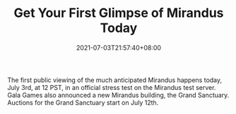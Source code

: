 ﻿---
title: "Get Your First Glimpse of Mirandus Today"
date: 2021-07-03T21:57:40+08:00
lastmod: 2021-07-03T16:45:40+08:00
draft: false
authors: ["Glenn"]
description: "The first public viewing of the much anticipated Mirandus happens today, July 3rd, at 12 PST, in an official stress test on the Mirandus test server. Gala Games also announced a new Mirandus building, the Grand Sanctuary. Auctions for the Grand Sanctuary start on July 12th."
featuredImage: "get-your-first-glimpse-of-mirandus-today.png"
tags: ["Racing Games","Play to Earn"]
categories: ["news"]
news: ["Racing Games"]
weight: 
lightgallery: true
pinned: false
recommend: false
recommend1: false
---

The first public viewing of the much anticipated Mirandus happens today, July 3rd, at 12 PST, in an official stress test on the Mirandus test server. Gala Games also announced a new Mirandus building, the Grand Sanctuary. Auctions for the Grand Sanctuary start on July 12th.

<!--more-->

